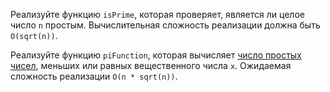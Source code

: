 

Реализуйте функцию `isPrime`, которая проверяет, является ли целое число `n` простым.
Вычислительная сложность реализации должна быть `O(sqrt(n))`.

Реализуйте функцию `piFunction`, которая вычисляет [число простых чисел](https://ru.wikipedia.org/wiki/%D0%A4%D1%83%D0%BD%D0%BA%D1%86%D0%B8%D1%8F_%D1%80%D0%B0%D1%81%D0%BF%D1%80%D0%B5%D0%B4%D0%B5%D0%BB%D0%B5%D0%BD%D0%B8%D1%8F_%D0%BF%D1%80%D0%BE%D1%81%D1%82%D1%8B%D1%85_%D1%87%D0%B8%D1%81%D0%B5%D0%BB), меньших или равных вещественного числа `x`.
Ожидаемая сложность реализации `O(n * sqrt(n))`.
